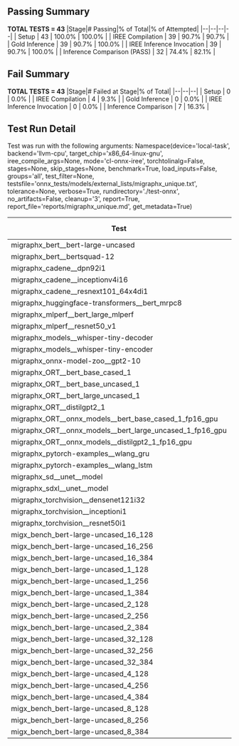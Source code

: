 ## Passing Summary

**TOTAL TESTS = 43**
|Stage|# Passing|% of Total|% of Attempted|
|--|--|--|--|
| Setup | 43 | 100.0% | 100.0% |
| IREE Compilation | 39 | 90.7% | 90.7% |
| Gold Inference | 39 | 90.7% | 100.0% |
| IREE Inference Invocation | 39 | 90.7% | 100.0% |
| Inference Comparison (PASS) | 32 | 74.4% | 82.1% |
## Fail Summary

**TOTAL TESTS = 43**
|Stage|# Failed at Stage|% of Total|
|--|--|--|
| Setup | 0 | 0.0% |
| IREE Compilation | 4 | 9.3% |
| Gold Inference | 0 | 0.0% |
| IREE Inference Invocation | 0 | 0.0% |
| Inference Comparison | 7 | 16.3% |
## Test Run Detail
Test was run with the following arguments:
Namespace(device='local-task', backend='llvm-cpu', target_chip='x86_64-linux-gnu', iree_compile_args=None, mode='cl-onnx-iree', torchtolinalg=False, stages=None, skip_stages=None, benchmark=True, load_inputs=False, groups='all', test_filter=None, testsfile='onnx_tests/models/external_lists/migraphx_unique.txt', tolerance=None, verbose=True, rundirectory='./test-onnx', no_artifacts=False, cleanup='3', report=True, report_file='reports/migraphx_unique.md', get_metadata=True)

| Test | Exit Status | Mean Benchmark Time (ms) | Notes |
|--|--|--|--|
| migraphx_bert__bert-large-uncased | PASS | 390.02069892982644 | |
| migraphx_bert__bertsquad-12 | compilation | None | |
| migraphx_cadene__dpn92i1 | PASS | 162.17445395886898 | |
| migraphx_cadene__inceptionv4i16 | PASS | 5272.49052003026 | |
| migraphx_cadene__resnext101_64x4di1 | PASS | 314.8380719746152 | |
| migraphx_huggingface-transformers__bert_mrpc8 | PASS | 419.4388793160518 | |
| migraphx_mlperf__bert_large_mlperf | Numerics | 464.62660034497577 | |
| migraphx_mlperf__resnet50_v1 | PASS | 90.96081670196281 | |
| migraphx_models__whisper-tiny-decoder | PASS | 60.72532868495693 | |
| migraphx_models__whisper-tiny-encoder | Numerics | 217.79610961675644 | |
| migraphx_onnx-model-zoo__gpt2-10 | compilation | None | |
| migraphx_ORT__bert_base_cased_1 | PASS | 199.38275714715323 | |
| migraphx_ORT__bert_base_uncased_1 | PASS | 255.82581758499146 | |
| migraphx_ORT__bert_large_uncased_1 | PASS | 559.9070669462283 | |
| migraphx_ORT__distilgpt2_1 | PASS | 78.82928770656386 | |
| migraphx_ORT__onnx_models__bert_base_cased_1_fp16_gpu | Numerics | 190.18022902309895 | |
| migraphx_ORT__onnx_models__bert_large_uncased_1_fp16_gpu | Numerics | 562.300767749548 | |
| migraphx_ORT__onnx_models__distilgpt2_1_fp16_gpu | Numerics | 89.50324542820454 | |
| migraphx_pytorch-examples__wlang_gru | PASS | 67.597003467381 | |
| migraphx_pytorch-examples__wlang_lstm | PASS | 19.994775068249787 | |
| migraphx_sd__unet__model | import_model | None | |
| migraphx_sdxl__unet__model | import_model | None | |
| migraphx_torchvision__densenet121i32 | PASS | 1843.9467238883178 | |
| migraphx_torchvision__inceptioni1 | PASS | 211.03015914559364 | |
| migraphx_torchvision__resnet50i1 | PASS | 83.58854249430199 | |
| migx_bench_bert-large-uncased_16_128 | PASS | 1549.791711072127 | |
| migx_bench_bert-large-uncased_16_256 | PASS | 5496.08569405973 | |
| migx_bench_bert-large-uncased_16_384 | Numerics | 9685.466760769486 | |
| migx_bench_bert-large-uncased_1_128 | PASS | 148.55670196314654 | |
| migx_bench_bert-large-uncased_1_256 | PASS | 251.76103806330096 | |
| migx_bench_bert-large-uncased_1_384 | PASS | 375.3021148343881 | |
| migx_bench_bert-large-uncased_2_128 | PASS | 254.64008251825967 | |
| migx_bench_bert-large-uncased_2_256 | PASS | 424.7898670534293 | |
| migx_bench_bert-large-uncased_2_384 | PASS | 700.0337907423576 | |
| migx_bench_bert-large-uncased_32_128 | PASS | 5174.284115433693 | |
| migx_bench_bert-large-uncased_32_256 | PASS | 13991.024579231938 | |
| migx_bench_bert-large-uncased_32_384 | Numerics | 23589.58712592721 | |
| migx_bench_bert-large-uncased_4_128 | PASS | 412.9816209897399 | |
| migx_bench_bert-large-uncased_4_256 | PASS | 978.6401651799679 | |
| migx_bench_bert-large-uncased_4_384 | PASS | 1274.745933090647 | |
| migx_bench_bert-large-uncased_8_128 | PASS | 734.7913558284441 | |
| migx_bench_bert-large-uncased_8_256 | PASS | 1679.856573541959 | |
| migx_bench_bert-large-uncased_8_384 | PASS | 3421.1805121352277 | |
